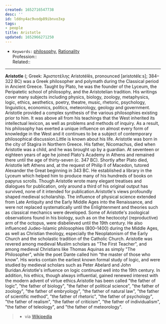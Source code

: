 ```yaml
---
created: 1652716547738
desc: ''
id: lddny4ac9vodp89ibnvo3xp
tags:
- people
title: Aristotle
updated: 1652966271250
---
```

   
   
- `Keywords:` [philosophy](../../topics/philosophy.md), [Rationality](../../topics/rationality.md)   
Profession::   
Related::   
   
   
---   
   
**Aristotle** (; Greek: Ἀριστοτέλης Aristotélēs, pronounced [aristotélɛːs]; 384–322 BC) was a Greek philosopher and polymath during the Classical period in Ancient Greece. Taught by Plato, he was the founder of the Lyceum, the Peripatetic school of philosophy, and the Aristotelian tradition. His writings cover many subjects including physics, biology, zoology, metaphysics, logic, ethics, aesthetics, poetry, theatre, music, rhetoric, psychology, linguistics, economics, politics, meteorology, geology and government. Aristotle provided a complex synthesis of the various philosophies existing prior to him. It was above all from his teachings that the West inherited its intellectual lexicon, as well as problems and methods of inquiry. As a result, his philosophy has exerted a unique influence on almost every form of knowledge in the West and it continues to be a subject of contemporary philosophical discussion.Little is known about his life. Aristotle was born in the city of Stagira in Northern Greece. His father, Nicomachus, died when Aristotle was a child, and he was brought up by a guardian. At seventeen or eighteen years of age he joined Plato's Academy in Athens and remained there until the age of thirty-seven (c. 347 BC). Shortly after Plato died, Aristotle left Athens and, at the request of Philip II of Macedon, tutored Alexander the Great beginning in 343 BC. He established a library in the Lyceum which helped him to produce many of his hundreds of books on papyrus scrolls. Though Aristotle wrote many elegant treatises and dialogues for publication, only around a third of his original output has survived, none of it intended for publication.Aristotle's views profoundly shaped medieval scholarship. The influence of physical science extended from Late Antiquity and the Early Middle Ages into the Renaissance, and were not replaced systematically until the Enlightenment and theories such as classical mechanics were developed. Some of Aristotle's zoological observations found in his biology, such as on the hectocotyl (reproductive) arm of the octopus, were disbelieved until the 19th century. He also influenced Judeo-Islamic philosophies (800–1400) during the Middle Ages, as well as Christian theology, especially the Neoplatonism of the Early Church and the scholastic tradition of the Catholic Church. Aristotle was revered among medieval Muslim scholars as "The First Teacher", and among medieval Christians like Thomas Aquinas as simply "The Philosopher", while the poet Dante called him “the master of those who know". His works contain the earliest known formal study of logic, and were studied by medieval scholars such as Peter Abelard and John Buridan.Aristotle's influence on logic continued well into the 19th century. In addition, his ethics, though always influential, gained renewed interest with the modern advent of virtue ethics.Aristotle has been called "the father of logic", "the father of biology", "the father of political science", "the father of zoology", "the father of embryology", "the father of natural law", "the father of scientific method", "the father of rhetoric", "the father of psychology", "the father of realism", "the father of criticism", "the father of individualism", "the father of teleology", and "the father of meteorology".   
   
> - via [Wikipedia](https://en.wikipedia.org/wiki/Aristotle)